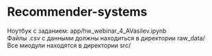 # Recommender-systems  

Ноутбук с заданием: app/hw_webinar_4_AVasilev.ipynb  
Файлы .csv с данными должны находиться в директории raw_data/  
Все миодули находятся в директории src/  
